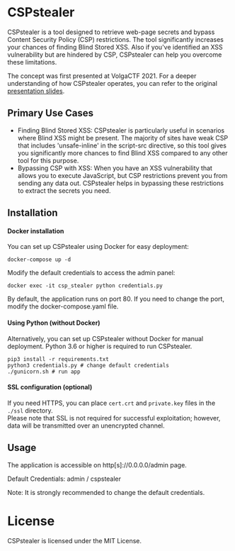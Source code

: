 CSPstealer
=========

CSPstealer is a tool designed to retrieve web-page secrets and bypass Content Security Policy (CSP) restrictions. The tool significantly increases your chances of finding Blind Stored XSS. Also if you've identified an XSS vulnerability but are hindered by CSP, CSPstealer can help you overcome these limitations.

The concept was first presented at VolgaCTF 2021. For a deeper understanding of how CSPstealer operates, you can refer to the original [presentation slides](csp_bypass.pdf).

## Primary Use Cases
* Finding Blind Stored XSS: CSPstealer is particularly useful in scenarios where Blind XSS might be present. The majority of sites have weak CSP that includes 'unsafe-inline' in the script-src directive, so this tool gives you significantly more chances to find Blind XSS compared to any other tool for this purpose.
* Bypassing CSP with XSS: When you have an XSS vulnerability that allows you to execute JavaScript, but CSP restrictions prevent you from sending any data out. CSPstealer helps in bypassing these restrictions to extract the secrets you need.



Installation
------------
#### Docker installation
You can set up CSPstealer using Docker for easy deployment:
```
docker-compose up -d
```
Modify the default credentials to access the admin panel:
```
docker exec -it csp_stealer python credentials.py
```

By default, the application runs on port 80. If you need to change the port, modify the docker-compose.yaml file.      



        
#### Using Python (without Docker)
Alternatively, you can set up CSPstealer without Docker for manual deployment. Python 3.6 or higher is required to run CSPstealer.
```
pip3 install -r requirements.txt
python3 credentials.py # change default credentials
./gunicorn.sh # run app
```


#### SSL configuration (optional)
If you need HTTPS, you can place `cert.crt` and `private.key` files in the `./ssl` directory.  
Please note that SSL is not required for successful exploitation; however, data will be transmitted over an unencrypted channel. 

Usage
------------

The application is accessible on http[s]://0.0.0.0/admin page.

Default Credentials: admin / cspstealer   

Note: It is strongly recommended to change the default credentials.

# License
CSPstealer is licensed under the MIT License.

